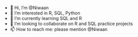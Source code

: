 - 👋 Hi, I’m @Niwaan
- 👀 I’m interested in R, SQL, Python
- 🌱 I’m currently learning SQL and R
- 💞️ I’m looking to collaborate on R and SQL practice projects 
- 📫 How to reach me: please mention @Niwaan

<!---
Niwaan/Niwaan is a ✨ special ✨ repository because its `README.md` (this file) appears on your GitHub profile.
You can click the Preview link to take a look at your changes.
--->
